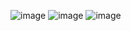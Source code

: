 ![image](https://user-images.githubusercontent.com/57319180/204202086-8042084f-c85d-4163-a0d6-33a412fe429f.png)
![image](https://user-images.githubusercontent.com/57319180/204202152-e2baeed3-d0a5-42ec-8cca-02e4083741c6.png)
![image](https://user-images.githubusercontent.com/57319180/204202166-cdfa4b43-381a-496a-bdc0-ea77eacb0ae5.png)
